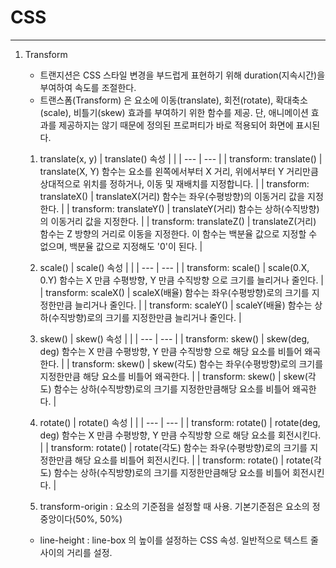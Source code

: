 # CSS
-----
1. Transform
    - 트랜지션은 CSS 스타일 변경을 부드럽게 표현하기 위해 duration(지속시간)을 부여하여 속도를 조절한다.
    - 트랜스폼(Transform) 은 요소에 이동(translate), 회전(rotate), 확대축소(scale), 비틀기(skew) 효과를 부여하기 위한 함수를 제공. 단, 애니메이션 효과를 제공하지는 않기 때문에 정의된 프로퍼티가 바로 적용되어 화면에 표시된다.

    1. translate(x, y)
        | translate() 속성    |  |
        | --- | --- |
        | transform: translate()  | translate(X, Y) 함수는 요소를 왼쪽에서부터 X 거리, 위에서부터 Y 거리만큼 상대적으로 위치를 정하거나, 이동 및 재배치를 지정합니다.  |
        | transform: translateX()    | translateX(거리) 함수는 좌우(수평방향)의 이동거리 값을 지정한다.    |
        | transform: translateY()    | translateY(거리) 함수는 상하(수직방향)의 이동거리 값을 지정한다.    |
        | transform: translateZ()    | translateZ(거리) 함수는 Z 방향의 거리로 이동을 지정한다. 이 함수는 백분율 값으로 지정할 수 없으며, 백분율 값으로 지정해도 '0'이 된다.   |
    
    2. scale() 
        | scale() 속성    |  |
        | --- | --- |
        | transform: scale()    | scale(0.X, 0.Y) 함수는 X 만큼 수평방향, Y 만큼 수직방향 으로 크기를 늘리거나 줄인다.    |
        | transform: scaleX()    | scaleX(배율) 함수는 좌우(수평방향)로의 크기를 지정한만큼 늘리거나 줄인다.    |
        | transform: scaleY()    | scaleY(배율) 함수는 상하(수직방향)로의 크기를 지정한만큼 늘리거나 줄인다.    |
    
    3. skew()
        | skew() 속성    |  |
        | --- | --- |
        | transform: skew()    | skew(deg, deg) 함수는 X 만큼 수평방향, Y 만큼 수직방향 으로 해당 요소를 비틀어 왜곡한다.    |
        | transform: skew()    | skew(각도) 함수는 좌우(수평방향)로의 크기를 지정한만큼 해당 요소를 비틀어 왜곡한다.    |
        | transform: skew()    | skew(각도) 함수는 상하(수직방향)로의 크기를 지정한만큼해당 요소를 비틀어 왜곡한다.    |
   
   4. rotate()
        | rotate() 속성    |  |
        | --- | --- |
        | transform: rotate()    | rotate(deg, deg) 함수는 X 만큼 수평방향, Y 만큼 수직방향 으로 해당 요소를 회전시킨다.    |
        | transform: rotate()    | rotate(각도) 함수는 좌우(수평방향)로의 크기를 지정한만큼 해당 요소를 비틀어 회전시킨다.    |
        | transform: rotate()    | rotate(각도) 함수는 상하(수직방향)로의 크기를 지정한만큼해당 요소를 비틀어 회전시킨다.    |
    
    5. transform-origin : 요소의 기준점을 설정할 때 사용. 기본기준점은 요소의 정중앙이다(50%, 50%)


    - line-height : line-box 의 높이를 설정하는 CSS 속성. 일반적으로 텍스트 줄 사이의 거리를 설정.
